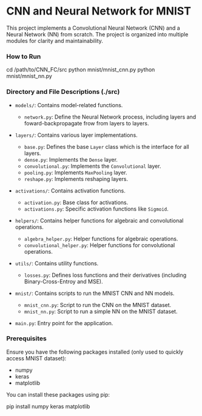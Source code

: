# CNN and Neural Network for MNIST

This project implements a Convolutional Neural Network (CNN) and a Neural Network (NN) from scratch. The project is organized into multiple modules for clarity and maintainability.

### How to Run 
cd /path/to/CNN_FC/src
python mnist/mnist_cnn.py
python mnist/mnist_nn.py


### Directory and File Descriptions (./src)

- `models/`: Contains model-related functions.
  - `network.py`: Define the Neural Network process, including layers and foward-backpropagate frow from layers to layers.

- `layers/`: Contains various layer implementations.
  - `base.py`: Defines the base `Layer` class which is the interface for all layers.
  - `dense.py`: Implements the `Dense` layer.
  - `convolutional.py`: Implements the `Convolutional` layer.
  - `pooling.py`: Implements `MaxPooling` layer.
  - `reshape.py`: Implements reshaping layers.

- `activations/`: Contains activation functions.
  - `activation.py`: Base class for activations.
  - `activations.py`: Specific activation functions like `Sigmoid`.

- `helpers/`: Contains helper functions for algebraic and convolutional operations.
  - `algebra_helper.py`: Helper functions for algebraic operations.
  - `convolutional_helper.py`: Helper functions for convolutional operations.

- `utils/`: Contains utility functions.
  - `losses.py`: Defines loss functions and their derivatives (including Binary-Cross-Entroy and MSE).

- `mnist/`: Contains scripts to run the MNIST CNN and NN models.
  - `mnist_cnn.py`: Script to run the CNN on the MNIST dataset.
  - `mnist_nn.py`: Script to run a simple NN on the MNIST dataset.

- `main.py`: Entry point for the application.

### Prerequisites

Ensure you have the following packages installed (only used to quickly access MNIST dataset):
- numpy
- keras
- matplotlib

You can install these packages using pip:

pip install numpy keras matplotlib
